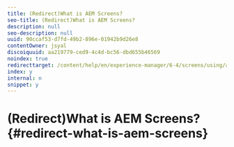 ```yaml
---
title: (Redirect)What is AEM Screens?
seo-title: (Redirect)What is AEM Screens?
description: null
seo-description: null
uuid: 90ccaf53-d7fd-49b2-896e-01942b9d26e8
contentOwner: jsyal
discoiquuid: aa219779-ced9-4c4d-bc56-dbd655b46569
noindex: true
redirecttarget: /content/help/en/experience-manager/6-4/screens/using/aem-screens-introduction
index: y
internal: n
snippet: y
---
```


# (Redirect)What is AEM Screens?{#redirect-what-is-aem-screens}


